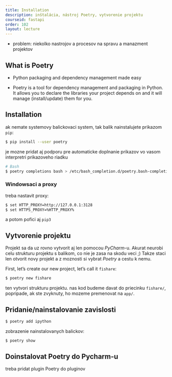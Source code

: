```yaml
---
title: Installation
description: inštalácia, nástroj Poetry, vytvorenie projektu
courseid: fastapi
order: 102
layout: lecture
---
```


* problem: niekolko nastrojov a procesov na spravu a manazment projektov


## What is Poetry

* Python packaging and dependency management made easy 

* Poetry is a tool for dependency management and packaging in Python. It allows you to declare the libraries your project depends on and it will manage (install/update) them for you.


## Installation

ak nemate systemovy balickovaci system, tak balik nainstalujete prikazom `pip`:

```bash
$ pip install --user poetry
```

je mozne pridat aj podporu pre automaticke doplnanie prikazov vo vasom interpretri prikazoveho riadku

```bash
# Bash
$ poetry completions bash > /etc/bash_completion.d/poetry.bash-completion
```

### Windowsaci a proxy

treba nastavit proxy:

```bash
$ set HTTP_PROXY=http://127.0.0.1:3128
$ set HTTPS_PROXY=%HTTP_PROXY% 
```

a potom pofici aj `pip3`


## Vytvorenie projektu

Projekt sa da uz rovno vytvorit aj len pomocou *PyCharm*-u. Akurat neurobi celu strukturu projektu s balikom, co nie je zasa na skodu veci ;) Takze staci len otvorit novy projekt a z moznosti si vybrat *Poetry* a cestu k nemu.


First, let’s create our new project, let’s call it `fishare`:

```bash
$ poetry new fishare
```

ten vytvori strukturu projektu. nas kod  budeme davat do priecinku `fishare/`, popripade, ak ste zvyknuty, ho mozeme premenovat na `app/`.


## Pridanie/nainstalovanie zavislosti

```bash
$ poetry add ipython
```

zobrazenie nainstalovanych balickov:

```bash
$ poetry show
```


## Doinstalovat Poetry do Pycharm-u

treba pridat plugin Poetry do pluginov
